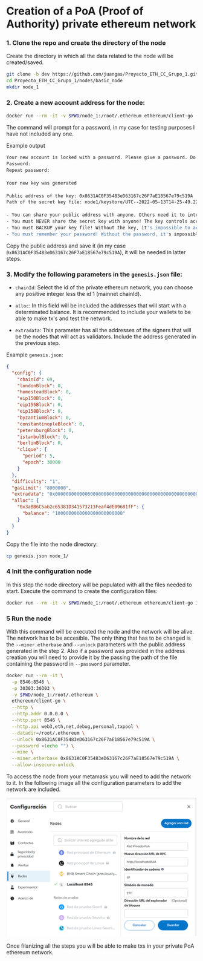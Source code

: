 # Creation of a PoA (Proof of Authority) private ethereum network 

### 1. Clone the repo and create the directory of the node

Create the directory in which all the data related to the node will be created/saved.

```bash
git clone -b dev https://github.com/juangas/Proyecto_ETH_CC_Grupo_1.git
cd Proyecto_ETH_CC_Grupo_1/nodes/basic_node
mkdir node_1
```

### 2. Create a new account address for the node:

```bash
docker run --rm -it -v $PWD/node_1:/root/.ethereum ethereum/client-go --datadir /root/.ethereum account new
```

The command will prompt for a password, in my case for testing purposes I have not included any one.

Example output
```bash
Your new account is locked with a password. Please give a password. Do not forget this password.
Password:
Repeat password:

Your new key was generated

Public address of the key: 0x8631AC0F35483eD63167c26F7aE18567e79c519A
Path of the secret key file: node1/keystore/UTC--2022-05-13T14-25-49.229126160Z--c1b2c0dfd381e6ac08f34816172d6343decbb12b

- You can share your public address with anyone. Others need it to interact with you.
- You must NEVER share the secret key with anyone! The key controls access to your funds!
- You must BACKUP your key file! Without the key, it's impossible to access account funds!
- You must remember your password! Without the password, it's impossible to decrypt the key!
```

Copy the public address and save it (in my case `0x8631AC0F35483eD63167c26F7aE18567e79c519A`), it will be needed in latter steps.

### 3. Modify the following parameters in the `genesis.json` file:

- `chainId`: Select the id of the private ethereum network, you can choose any positive integer less the id 1 (mainnet chainId).

- `alloc`: In this field will be included the addresses that will start with a determinated balance. It is recommended to include your wallets to be able to make tx's and test the network.

- `extradata`: This parameter has all the addresses of the signers that will be the nodes that will act as validators. Include the address generated in the previous step.


Example `genesis.json`:
```json
{
  "config": {
    "chainId": 69,
    "londonBlock": 0,
    "homesteadBlock": 0,
    "eip150Block": 0,
    "eip155Block": 0,
    "eip158Block": 0,
    "byzantiumBlock": 0,
    "constantinopleBlock": 0,
    "petersburgBlock": 0,
    "istanbulBlock": 0,
    "berlinBlock": 0,
    "clique": {
      "period": 5,
      "epoch": 30000
    }
  },
  "difficulty": "1",
  "gasLimit": "8000000",
  "extradata": "0x00000000000000000000000000000000000000000000000000000000000000008631AC0F35483eD63167c26F7aE18567e79c519A0000000000000000000000000000000000000000000000000000000000000000000000000000000000000000000000000000000000000000000000000000000000",
  "alloc": {
    "0x3aBB6C5ab2c65381D341573213Feaf4dE09681fF": {
      "balance": "1000000000000000000000000"
    }
  }
}

```

Copy the file into the node directory:

```bash
cp genesis.json node_1/
```

### 4 Init the configuration node

In this step the node directory will be populated with all the files needed to start. Execute the command to create the configuration files:

```bash
docker run --rm -it -v $PWD/node_1:/root/.ethereum ethereum/client-go init /root/.ethereum/genesis.json
```

### 5 Run the node

With this command will be executed the node and the network will be alive. The network has to be accesible. The only thing that has to be changed is the `--miner.etherbase` and `--unlock` parameters with the public address generated in the step 2. Also if a password was provided in the address creation you will need to provide it by the passing the path of the file containing the password in `--password` parameter.

```bash
docker run --rm -it \
  -p 8546:8546 \
  -p 30303:30303 \
  -v $PWD/node_1:/root/.ethereum \
  ethereum/client-go \
  --http \
  --http.addr 0.0.0.0 \
  --http.port 8546 \
  --http.api web3,eth,net,debug,personal,txpool \
  --datadir=/root/.ethereum \
  --unlock 0x8631AC0F35483eD63167c26F7aE18567e79c519A \
  --password <(echo "") \
  --mine \
  --miner.etherbase 0x8631AC0F35483eD63167c26F7aE18567e79c519A \
  --allow-insecure-unlock
```

To access the node from your metamask you will need to add the network to it. In the following image all the configuration parameters to add the network are included.

![](./images/nodos.png)

Once filanizing all the steps you will be able to make txs in your private PoA ethereum network.